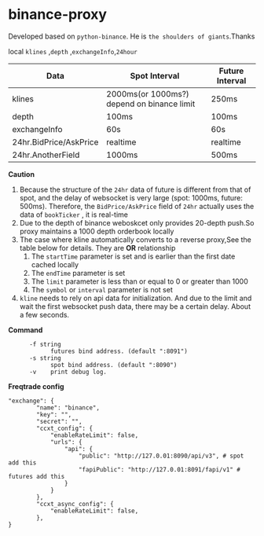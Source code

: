 # binance-proxy

Developed based on `python-binance`. He is `the shoulders of giants`.Thanks

local `klines` ,`depth` ,`exchangeInfo`,`24hour`

| Data | Spot Interval | Future Interval |
|--|--|--|
|klines|2000ms(or 1000ms?) depend on binance limit| 250ms |
|depth|100ms| 100ms |
|exchangeInfo|60s| 60s |
|24hr.BidPrice/AskPrice| realtime | realtime |
|24hr.AnotherField|1000ms | 500ms |

**Caution**
1. Because the structure of the `24hr` data of future is different from that of spot, and the delay of websocket is very large (spot: 1000ms, future: 500ms). Therefore, the `BidPrice/AskPrice` field of `24hr` actually uses the data of `bookTicker` , it is real-time
2. Due to the depth of binance weboskcet only provides 20-depth push.So proxy maintains a 1000 depth orderbook locally
3. The case where kline automatically converts to a reverse proxy,See the table below for details. They are **OR** relationship
   1. The `startTime` parameter is set and is earlier than the first date cached locally
   2. The `endTime` parameter is set
   3. The `limit` parameter is less than or equal to 0 or greater than 1000
   4. The `symbol` or `interval` parameter is not set
4. `kline` needs to rely on api data for initialization. And due to the limit and wait the first websocket push data, there may be a certain delay. About a few seconds.

**Command**
```
      -f string
            futures bind address. (default ":8091")
      -s string
            spot bind address. (default ":8090")
      -v    print debug log.
```

**Freqtrade config**
```
"exchange": {
        "name": "binance",
        "key": "",
        "secret": "",
        "ccxt_config": {
            "enableRateLimit": false,
            "urls": {
                "api": {
                    "public": "http://127.0.01:8090/api/v3", # spot add this 
                    "fapiPublic": "http://127.0.01:8091/fapi/v1" # futures add this
                }
            }
        },
        "ccxt_async_config": {
            "enableRateLimit": false,
        },
}
````